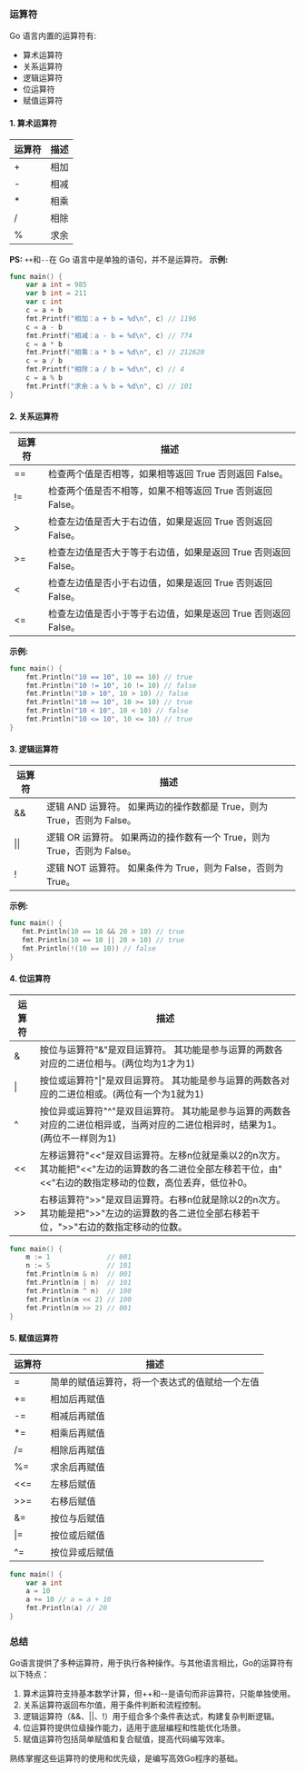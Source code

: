 ### 运算符

Go 语言内置的运算符有:
* 算术运算符
* 关系运算符
* 逻辑运算符
* 位运算符
* 赋值运算符

#### 1. 算术运算符
| 运算符 | 描述 |
| --- | --- |
| + | 相加 |
| - | 相减 |
| * | 相乘 |
| / | 相除 |
| % | 求余 |
**PS:** `++`和`--`在 Go 语言中是单独的语句，并不是运算符。
**示例:**
```go
func main() {
    var a int = 985
    var b int = 211
    var c int 
    c = a + b
    fmt.Printf("相加：a + b = %d\n", c) // 1196
    c = a - b
    fmt.Printf("相减：a - b = %d\n", c) // 774
    c = a * b
    fmt.Printf("相乘：a * b = %d\n", c) // 212620
    c = a / b
    fmt.Printf("相除：a / b = %d\n", c) // 4
    c = a % b
    fmt.Printf("求余：a % b = %d\n", c) // 101
}
```
#### 2. 关系运算符
| 运算符 | 描述 |
| --- | --- |
| == | 检查两个值是否相等，如果相等返回 True 否则返回 False。 |
| != | 检查两个值是否不相等，如果不相等返回 True 否则返回 False。 |
| > | 检查左边值是否大于右边值，如果是返回 True 否则返回 False。 |
|>= | 检查左边值是否大于等于右边值，如果是返回 True 否则返回 False。 |
|< | 检查左边值是否小于右边值，如果是返回 True 否则返回 False。 |
|<= | 检查左边值是否小于等于右边值，如果是返回 True 否则返回 False。 |
**示例:**
```go
func main() {
    fmt.Println("10 == 10", 10 == 10) // true
    fmt.Println("10 != 10", 10 != 10) // false
    fmt.Println("10 > 10", 10 > 10) // false
    fmt.Println("10 >= 10", 10 >= 10) // true
    fmt.Println("10 < 10", 10 < 10) // false
    fmt.Println("10 <= 10", 10 <= 10) // true 
}
```
#### 3. 逻辑运算符
| 运算符 | 描述 |
| --- | --- |
| && | 逻辑 AND 运算符。 如果两边的操作数都是 True，则为 True，否则为 False。 |
| \|\| | 逻辑 OR 运算符。 如果两边的操作数有一个 True，则为 True，否则为 False。 |
| ! | 逻辑 NOT 运算符。 如果条件为 True，则为 False，否则为 True。 |
**示例:**
```go
func main() {
   fmt.Println(10 == 10 && 20 > 10) // true
   fmt.Println(10 == 10 || 20 > 10) // true
   fmt.Println(!(10 == 10)) // false
}
```

#### 4. 位运算符
| 运算符 | 描述 |
| --- | --- |
| & | 按位与运算符"&"是双目运算符。 其功能是参与运算的两数各对应的二进位相与。(两位均为1才为1) |
| \| | 按位或运算符"\|"是双目运算符。 其功能是参与运算的两数各对应的二进位相或。(两位有一个为1就为1) |
| ^ | 按位异或运算符"^"是双目运算符。 其功能是参与运算的两数各对应的二进位相异或，当两对应的二进位相异时，结果为1。(两位不一样则为1) |
| << | 左移运算符"<<"是双目运算符。左移n位就是乘以2的n次方。 其功能把"<<"左边的运算数的各二进位全部左移若干位，由"<<"右边的数指定移动的位数，高位丢弃，低位补0。 |
| >> | 右移运算符">>"是双目运算符。右移n位就是除以2的n次方。 其功能是把">>"左边的运算数的各二进位全部右移若干位，">>"右边的数指定移动的位数。 |
```go
func main() {
    m := 1              // 001
	n := 5              // 101
	fmt.Println(m & n)  // 001
	fmt.Println(m | n)  // 101
	fmt.Println(m ^ n)  // 100
	fmt.Println(m << 2) // 100
	fmt.Println(m >> 2) // 001 
}
```

#### 5. 赋值运算符
| 运算符 | 描述 |
| --- | --- |
| = | 简单的赋值运算符，将一个表达式的值赋给一个左值 |
| += | 相加后再赋值 |
| -= | 相减后再赋值 |
| *= | 相乘后再赋值 |
| /= | 相除后再赋值 |
| %= | 求余后再赋值 |
| <<= | 左移后赋值 |
| >>= | 右移后赋值 |
| &= | 按位与后赋值 |
| \|= | 按位或后赋值 |
| ^= | 按位异或后赋值 |

```go
func main() {
	var a int
    a = 10
    a += 10 // a = a + 10
    fmt.Println(a) // 20
}
```

### 总结
Go语言提供了多种运算符，用于执行各种操作。与其他语言相比，Go的运算符有以下特点：

1. 算术运算符支持基本数学计算，但++和--是语句而非运算符，只能单独使用。
2. 关系运算符返回布尔值，用于条件判断和流程控制。
3. 逻辑运算符（&&、||、!）用于组合多个条件表达式，构建复杂判断逻辑。
4. 位运算符提供位级操作能力，适用于底层编程和性能优化场景。
5. 赋值运算符包括简单赋值和复合赋值，提高代码编写效率。

熟练掌握这些运算符的使用和优先级，是编写高效Go程序的基础。